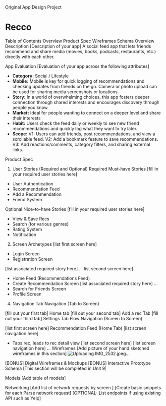 Original App Design Project

# Recco

Table of Contents
Overview
Product Spec
Wireframes
Schema
Overview
Description
[Description of your app]
A social feed app that lets friends recommend and share media (movies, books, podcasts, restaurants, etc.) directly with each other.

App Evaluation
[Evaluation of your app across the following attributes]
- **Category:** Social / Lifestyle
- **Mobile:** Mobile is key for quick logging of recommendations and checking updates from friends on the go. Camera or photo upload can be used for sharing media screenshots or locations.
- **Story:** In a world of overwhelming choices, this app fosters deeper connection through shared interests and encourages discovery through people you know.
- **Market:** Ideal for people wanting to connect on a deeper level and share their interests
- **Habit:** Users check the feed daily or weekly to see new friend recommendations and quickly log what they want to try later.
- **Scope:**
V1: Users can add friends, post recommendations, and view a scrollable feed.
V2: Add a bookmark feature to save recommendations.
V3: Add reactions/comments, category filters, and sharing external links.

Product Spec
1. User Stories (Required and Optional)
Required Must-have Stories
[fill in your required user stories here]
- User Authentication
- Recommendation Feed
- Add a Recommendation
- Friend System

Optional Nice-to-have Stories
[fill in your required user stories here]
- View & Save Recs
- Search (for various genres)
- Rating System
- Notification

2. Screen Archetypes
[list first screen here]
- Login Screen
- Registration Screen
  
[list associated required story here]
... list second screen here]
- Home Feed (Recommendations Feed)
- Create Recommendation Screen
[list associated required story here]
...
- Search for Friends Screen
- Profile Screen
4. Navigation
Tab Navigation (Tab to Screen)

[fill out your first tab]
Home tab
[fill out your second tab]
Add a rec Tab
[fill out your third tab]
Settings Tab
Flow Navigation (Screen to Screen)

[list first screen here]
Recommendation Feed (Home Tab)
[list screen navigation here]
- Taps rec, leads to rec detail view
[list second screen here]
[list screen navigation here]
...
Wireframes
[Add picture of your hand sketched wireframes in this section] 
![Uploading IMG_2532.jpeg…]()

[BONUS] Digital Wireframes & Mockups
[BONUS] Interactive Prototype
Schema
[This section will be completed in Unit 9]

Models
[Add table of models]

Networking
[Add list of network requests by screen ]
[Create basic snippets for each Parse network request]
[OPTIONAL: List endpoints if using existing API such as Yelp]
